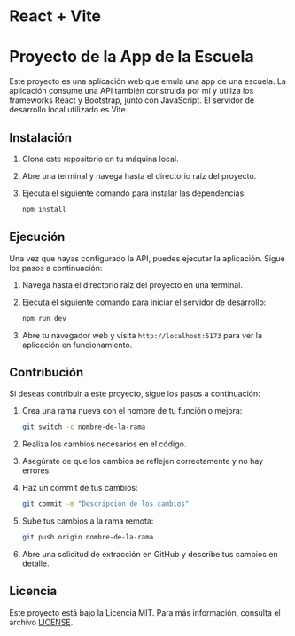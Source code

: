# React + Vite

# Proyecto de la App de la Escuela

Este proyecto es una aplicación web que emula una app de una escuela. La aplicación consume una API también construida por mí y utiliza los frameworks React y Bootstrap, junto con JavaScript. El servidor de desarrollo local utilizado es Vite.

## Instalación

1. Clona este repositorio en tu máquina local.
2. Abre una terminal y navega hasta el directorio raíz del proyecto.
3. Ejecuta el siguiente comando para instalar las dependencias:

    ```bash
    npm install
    ```

## Ejecución

Una vez que hayas configurado la API, puedes ejecutar la aplicación. Sigue los pasos a continuación:

1. Navega hasta el directorio raíz del proyecto en una terminal.
2. Ejecuta el siguiente comando para iniciar el servidor de desarrollo:

    ```bash
    npm run dev
    ```

3. Abre tu navegador web y visita `http://localhost:5173` para ver la aplicación en funcionamiento.

## Contribución

Si deseas contribuir a este proyecto, sigue los pasos a continuación:

1. Crea una rama nueva con el nombre de tu función o mejora:

    ```bash
    git switch -c nombre-de-la-rama
    ```

2. Realiza los cambios necesarios en el código.
3. Asegúrate de que los cambios se reflejen correctamente y no hay errores.
4. Haz un commit de tus cambios:

    ```bash
    git commit -m "Descripción de los cambios"
    ```

5. Sube tus cambios a la rama remota:

    ```bash
    git push origin nombre-de-la-rama
    ```

6. Abre una solicitud de extracción en GitHub y describe tus cambios en detalle.

## Licencia

Este proyecto está bajo la Licencia MIT. Para más información, consulta el archivo [LICENSE](./LICENSE).